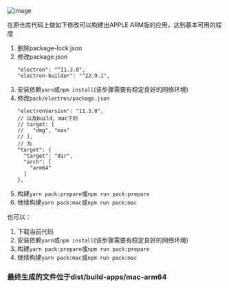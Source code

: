 ![image](https://user-images.githubusercontent.com/19686958/111029182-2e9be080-8436-11eb-9008-322213fc7e28.png)


在原仓库代码上做如下修改可以构建出APPLE ARM版的应用，达到基本可用的程度
1. 删除package-lock.json
2. 修改package.json
   ```
   "electron": "^11.3.0",
   "electron-builder": "^22.9.1",
   ```
3. 安装依赖`yarn`或`npm install`(该步骤需要有稳定良好的网络环境)
4. 修改`pack/electron/package.json`
   ```
   "electronVersion": "11.3.0",
   // 以及build, mac下的
   // target: [
   //   "dmg", "mas"
   // ],  
   // 为
   "target": {
     "target": "dir",
     "arch": [
       "arm64"
     ]
   },
   ```
5. 构建`yarn pack:prepare`或`npm run pack:prepare`
6. 继续构建`yarn pack:mac`或`npm run pack:mac`

也可以：
1. 下载当前代码
3. 安装依赖`yarn`或`npm install`(该步骤需要有稳定良好的网络环境)
5. 构建`yarn pack:prepare`或`npm run pack:prepare`
6. 继续构建`yarn pack:mac`或`npm run pack:mac`


### 最终生成的文件位于dist/build-apps/mac-arm64

